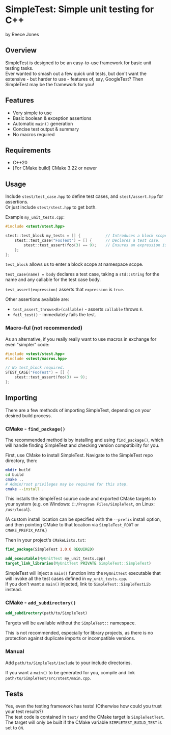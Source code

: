 # SimpleTest: Simple unit testing for C++

by Reece Jones

## Overview

SimpleTest is designed to be an easy-to-use framework for basic unit testing tasks.  
Ever wanted to smash out a few quick unit tests, but don't want the extensive - but harder to use - features of, say, GoogleTest?
Then SimpleTest may be the framework for you!

## Features

 - Very simple to use
 - Basic boolean & exception assertions
 - Automatic `main()` generation
 - Concise test output & summary
 - No macros required

## Requirements

 - C++20
 - \[For CMake build\] CMake 3.22 or newer

## Usage

Include `stest/test_case.hpp` to define test cases, and `stest/assert.hpp` for assertions.  
Or just include `stest/stest.hpp` to get both.

Example `my_unit_tests.cpp`:

```c++
#include <stest/stest.hpp>

stest::test_block my_tests = [] {           // Introduces a block scope.
    stest::test_case("FooTest") = [] {      // Declares a test case.
        stest::test_assert(foo(3) == 9);    // Ensures an expression is true.
    };
};
```

`test_block` allows us to enter a block scope at namespace scope.

`test_case(name) = body` declares a test case, taking a `std::string` for the name and any callable for the test case body.

`test_assert(expression)` asserts that `expression` is `true`.

Other assertions available are:

 - `test_assert_throws<E>(callable)` - asserts `callable` throws `E`.
 - `fail_test()` - immediately fails the test.

### Macro-ful (not recommended)

As an alternative, if you really really want to use macros in exchange for even "simpler" code:

```c++
#include <stest/stest.hpp>
#include <stest/macros.hpp>

// No test_block required.
STEST_CASE("FooTest") = [] {
    stest::test_assert(foo(3) == 9);
};
```

## Importing

There are a few methods of importing SimpleTest, depending on your desired build process.

### CMake - `find_package()`

The recommended method is by installing and using `find_package()`, which will handle finding SimpleTest and checking version compatibility for you.

First, use CMake to install SimpleTest. Navigate to the SimpleTest repo directory, then:

```bash
mkdir build
cd build
cmake ..
# Admin/root privileges may be required for this step.
cmake --install .
```

This installs the SimpleTest source code and exported CMake targets to your system (e.g. on Windows: `C:/Program Files/SimpleTest`, on Linux: `/usr/local`).

(A custom install location can be specified with the `--prefix` install option, and then pointing CMake to that location via `SimpleTest_ROOT` or `CMAKE_PREFIX_PATH`.)

Then in your project's `CMakeLists.txt`:

```cmake
find_package(SimpleTest 1.0.0 REQUIRED)

add_executable(MyUnitTest my_unit_tests.cpp)
target_link_libraries(MyUnitTest PRIVATE SimpleTest::SimpleTest)
```

SimpleTest will inject a `main()` function into the `MyUnitTest` executable that will invoke all the test cases defined in `my_unit_tests.cpp`.  
If you don't want a `main()` injected, link to `SimpleTest::SimpleTestLib` instead.

### CMake - `add_subdirectory()`

```cmake
add_subdirectory(path/to/SimpleTest)
```

Targets will be available without the `SimpleTest::` namespace.

This is not recommended, especially for library projects, as there is no protection against duplicate imports or incompatible versions.

### Manual

Add `path/to/SimpleTest/include` to your include directories.

If you want a `main()` to be generated for you, compile and link `path/to/SimpleTest/src/stest/main.cpp`.

## Tests

Yes, even the testing framework has tests! (Otherwise how could you trust your test results?)  
The test code is contained in `test/` and the CMake target is `SimpleTestTest`.
The target will only be built if the CMake variable `SIMPLETEST_BUILD_TEST` is set to `ON`.
